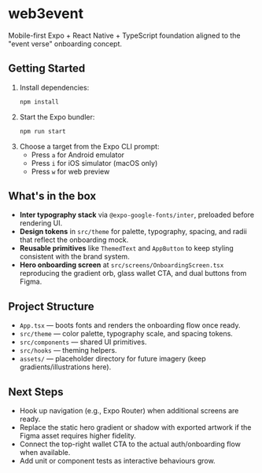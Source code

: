 # web3event

Mobile-first Expo + React Native + TypeScript foundation aligned to the "event verse" onboarding concept.

## Getting Started

1. Install dependencies:
   ```bash
   npm install
   ```
2. Start the Expo bundler:
   ```bash
   npm run start
   ```
3. Choose a target from the Expo CLI prompt:
   - Press `a` for Android emulator
   - Press `i` for iOS simulator (macOS only)
   - Press `w` for web preview

## What's in the box

- **Inter typography stack** via `@expo-google-fonts/inter`, preloaded before rendering UI.
- **Design tokens** in `src/theme` for palette, typography, spacing, and radii that reflect the onboarding mock.
- **Reusable primitives** like `ThemedText` and `AppButton` to keep styling consistent with the brand system.
- **Hero onboarding screen** at `src/screens/OnboardingScreen.tsx` reproducing the gradient orb, glass wallet CTA, and dual buttons from Figma.

## Project Structure

- `App.tsx` — boots fonts and renders the onboarding flow once ready.
- `src/theme` — color palette, typography scale, and spacing tokens.
- `src/components` — shared UI primitives.
- `src/hooks` — theming helpers.
- `assets/` — placeholder directory for future imagery (keep gradients/illustrations here).

## Next Steps

- Hook up navigation (e.g., Expo Router) when additional screens are ready.
- Replace the static hero gradient or shadow with exported artwork if the Figma asset requires higher fidelity.
- Connect the top-right wallet CTA to the actual auth/onboarding flow when available.
- Add unit or component tests as interactive behaviours grow.
